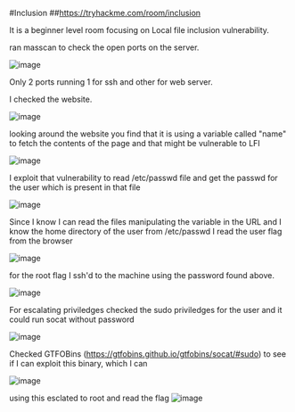 #Inclusion 
##https://tryhackme.com/room/inclusion


It is a beginner level room focusing on Local file inclusion vulnerability.

ran masscan to check the open ports on the server.

![image](https://user-images.githubusercontent.com/45536407/123497053-68fe4780-d5f9-11eb-8d66-ce7a4eda433a.png)

Only 2 ports running 1 for ssh and other for web server.

I checked the website.

![image](https://user-images.githubusercontent.com/45536407/123497082-87644300-d5f9-11eb-9224-87044544bc4a.png)

looking around the website you find that it is using a variable called "name" to fetch the contents of the page and that might be vulnerable to LFI

![image](https://user-images.githubusercontent.com/45536407/123497127-c85c5780-d5f9-11eb-9e73-55d889d3c837.png)

I exploit that vulnerability to read /etc/passwd file and get the passwd for the user which is present in that file

![image](https://user-images.githubusercontent.com/45536407/123497166-fc377d00-d5f9-11eb-87bc-38acce391a0c.png)

Since I know I can read the files manipulating the variable in the URL and I know the home directory of the user from /etc/passwd I read the user flag from the browser

![image](https://user-images.githubusercontent.com/45536407/123497210-3bfe6480-d5fa-11eb-8dd8-d36ccd02ee41.png)

for the root flag I ssh'd to the machine using the password found above.

![image](https://user-images.githubusercontent.com/45536407/123497255-6bad6c80-d5fa-11eb-8cb2-3e141e2e25c9.png)


For escalating priviledges checked the sudo priviledges for the user and it could run socat without password

![image](https://user-images.githubusercontent.com/45536407/123497287-9e576500-d5fa-11eb-944d-99a23fe0b957.png)

Checked GTFOBins (https://gtfobins.github.io/gtfobins/socat/#sudo) to see if I can exploit this binary, which I can

![image](https://user-images.githubusercontent.com/45536407/123497333-f4c4a380-d5fa-11eb-9bd3-717e1dda7b0f.png)


using this esclated to root and read the flag
![image](https://user-images.githubusercontent.com/45536407/123497376-2f2e4080-d5fb-11eb-9024-538d36cd57d3.png)


